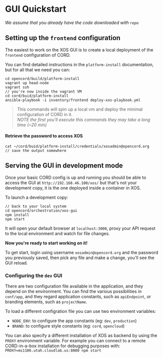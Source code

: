 # GUI Quickstart

_We assume that you already have the code downloaded with `repo`_

## Setting up the `frontend` configuration

The easiest to work on the XOS GUI is to create a local deployment of the `frontend` configuration of CORD.

You can find detailed instructions in the `platform-install` documentation, but for all that we need you can: 

```
cd opencord/build/platform-install
vagrant up head-node
vagrant ssh
// you're now inside the vagrant VM
cd cord/buid/platform-install
ansible-playbook -i inventory/frontend deploy-xos-playbook.yml
```


> This commands will spin up a local vm and deploy the minimal configuration of CORD in it. <br/>
> _NOTE the first you'll execute this commands they may take a long time (~20 min)_

#### Retrieve the password to access XOS
```
cat ~/cord/buid/platform-install/credentials/xosadmin@opencord.org
// save the output somewhere
```

## Serving the GUI in development mode

Once your basic CORD config is up and running you should be able to access the GUI at `http://192.168.46.100/xos/`
but that's not your development copy, it is the one deployed inside a container in XOS.

To launch a development copy:
```
// back to your local system
cd opencord/orchestration/xos-gui
npm install
npm start
```

It will open your default browser at `localhost:3000`, proxy your API request to the local environment and watch for file changes.

**Now you're ready to start working on it!**

To get start, login using username `xosadmin@opencord.org` and the password you previously saved,
then pick any file and make a change, you'll see the GUI reload.

### Configuring the `dev` GUI

There are two configuration file available in the application, and they depend on the environment. You can find the various possibilities in `conf/app`, and they regard application constants, such as `apiEndpoint`, or branding elements, such as `projectName`.

To load a different configration file you can use two environment variables:
- `NODE_ENV`: to configure the app constants (eg: `dev`, `production`)
- `BRAND`: to configure style constants (eg: `cord`, `opencloud`)

You can also specify a different installation of XOS as backend by using the `PROXY` environment variable.
For example you can connect to a remote CORD-in-a-box installation for debugging purposes with:
`PROXY=ms1106.utah.cloudlab.us:8080 npm start`
